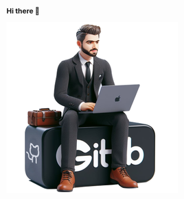 ### Hi there 👋
![alt text](https://raw.githubusercontent.com/MShahzaib3242/mshahzaib3242/output/git.png)
<!--
**MShahzaib3242/mshahzaib3242** is a ✨ _special_ ✨ repository because its `README.md` (this file) appears on your GitHub profile.

Here are some ideas to get you started:

- 🔭 I’m currently working on ...
- 🌱 I’m currently learning ...
- 👯 I’m looking to collaborate on ...
- 🤔 I’m looking for help with ...
- 💬 Ask me about ...
- 📫 How to reach me: ...
- 😄 Pronouns: ...
- ⚡ Fun fact: ...
-->
